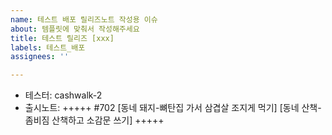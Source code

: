 ```yaml
---
name: 테스트 배포 릴리즈노트 작성용 이슈
about: 템플릿에 맞춰서 작성해주세요
title: 테스트 릴리즈 [xxx]
labels: 테스트_배포
assignees: ''

---
```


- 테스터: cashwalk-2
- 출시노트:
+++++
#702
[동네 돼지-뼈탄집 가서 삼겹살 조지게 먹기]
[동네 산책-좀비짐 산책하고 소감문 쓰기]
+++++
